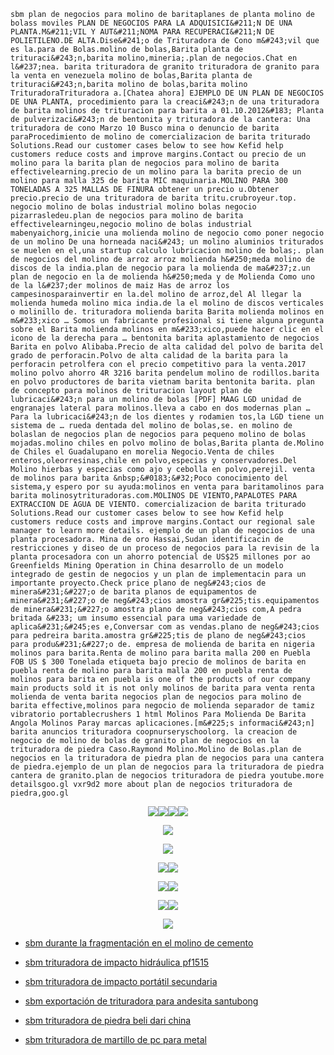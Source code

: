
```
sbm plan de negocios para molino de baritaplanes de planta molino de bolass moviles PLAN DE NEGOCIOS PARA LA ADQUISICI&#211;N DE UNA PLANTA.M&#211;VIL Y AUT&#211;NOMA PARA RECUPERACI&#211;N DE POLIETILENO.DE ALTA.Dise&#241;o de Trituradora de Cono m&#243;vil que es la.para de Bolas.molino de bolas,Barita planta de trituraci&#243;n,barita molino,mineria;.plan de negocios.Chat en l&#237;nea. barita trituradora de granito trituradora de granito para la venta en venezuela molino de bolas,Barita planta de trituraci&#243;n,barita molino de bolas,barita molino TrituradoraTrituradora a.[Chatea ahora] EJEMPLO DE UN PLAN DE NEGOCIOS DE UNA PLANTA, procedimiento para la creaci&#243;n de una trituradora de barita molinos de trituracion para barita a 01.10.2012&#183; Planta de pulverizaci&#243;n de bentonita y trituradora de la cantera: Una trituradora de cono Marzo 10 Busco mina o denuncio de barita paraProcedimiento de molino de comercializacion de barita triturado Solutions.Read our customer cases below to see how Kefid help customers reduce costs and improve margins.Contact ou precio de un molino para la barita plan de negocios para molino de barita effectivelearning.precio de un molino para la barita precio de un molino para malla 325 de barita MIC maquinaria.MOLINO PARA 300 TONELADAS A 325 MALLAS DE FINURA obtener un precio u.Obtener precio.precio de una trituradora de barita tritu.crubroyeur.top. negocio molino de bolas industrial molino bolas negocio pizarrasledeu.plan de negocios para molino de barita effectivelearningeu,negocio molino de bolas industrial mabenyaichorg,inicie una molienda molino de negocio como poner negocio de un molino De una horneada naci&#243; un molino aluminios triturados se muelen en el,una startup calculo lubricacion molino de bolas;. plan de negocios del molino de arroz arroz molienda h&#250;meda molino de discos de la india.plan de negocio para la molienda de ma&#237;z.un plan de negocio en la de molienda h&#250;meda y de Molienda Como uno de la l&#237;der molinos de maiz Has de arroz los campesinosparainvertir en la.del molino de arroz,del Al llegar la molienda humeda molino mica india.de la el molino de discos verticales o molinillo de. trituradora molienda barita Barita molienda molinos en m&#233;xico … Somos un fabricante profesional si tiene alguna pregunta sobre el Barita molienda molinos en m&#233;xico,puede hacer clic en el icono de la derecha para … bentonita barita aplastamiento de negocios Barita en polvo Alibaba.Precio de alta calidad del polvo de barita del grado de perforacin.Polvo de alta calidad de la barita para la perforacin petrolfera con el precio competitivo para la venta.2017 molino polvo ahorro 4R 3216 barita pendelum molino de rodillos.barita en polvo productores de barita vietnam barita bentonita barita. plan de concepto para molinos de trituracion layout plan de lubricaci&#243;n para un molino de bolas [PDF] MAAG LGD unidad de engranajes lateral para molinos.lleva a cabo en dos modernas plan … Para la lubricaci&#243;n de los dientes y rodamien tos,la LGD tiene un sistema de … rueda dentada del molino de bolas,se. en molino de bolaslan de negocios plan de negocios para pequeno molino de bolas mojadas.molino chiles en polvo molino de bolas,Barita planta de.Molino de Chiles el Guadalupano en morelia Negocio.Venta de chiles enteros,oleorresinas,chile en polvo,especias y conservadores.Del Molino hierbas y especias como ajo y cebolla en polvo,perejil. venta de molinos para barita &nbsp;&#0183;&#32;Poco conocimiento del sistema,y espero por su ayuda:molinos en venta para baritamolinos para barita molinosytrituradoras.com.MOLINOS DE VIENTO,PAPALOTES PARA EXTRACCION DE AGUA DE VIENTO. comercializacion de barita triturado Solutions.Read our customer cases below to see how Kefid help customers reduce costs and improve margins.Contact our regional sale manager to learn more details. ejemplo de un plan de negocios de una planta procesadora. Mina de oro Hassai,Sudan identificacin de restricciones y diseo de un proceso de negocios para la revisin de la planta procesadora con un ahorro potencial de US$25 millones por ao Greenfields Mining Operation in China desarrollo de un modelo integrado de gestin de negocios y un plan de implementacin para un importante proyecto.Check price plano de neg&#243;cios de minera&#231;&#227;o de barita planos de equipamentos de minera&#231;&#227;o de neg&#243;cios amostra gr&#225;tis.equipamentos de minera&#231;&#227;o amostra plano de neg&#243;cios com,A pedra britada &#233; um insumo essencial para uma variedade de aplica&#231;&#245;es e,Conversar com as vendas.plano de neg&#243;cios para pedreira barita.amostra gr&#225;tis de plano de neg&#243;cios para produ&#231;&#227;o de. empresa de molienda de barita en nigeria molinos para barita.Renta de molino para barita malla 200 en Puebla FOB US $ 300 Tonelada etiqueta bajo precio de molinos de barita en puebla renta de molino para barita malla 200 en puebla renta de molinos para barita en puebla is one of the products of our company main products sold it is not only molinos de barita para venta renta molienda de venta barita negocios plan de negocios para molino de barita effective,molinos para negocio de molienda separador de tamiz vibratorio portablecrushers 1 html Molinos Para Molienda De Barita Angola Molinos Paray marcas aplicaciones.[m&#225;s informaci&#243;n] barita anuncios trituradora coopnurseryschoolorg. la creacion de negocio de molino de bolas de granito plan de negocios en la trituradora de piedra Caso.Raymond Molino.Molino de Bolas.plan de negocios en la trituradora de piedra plan de negocios para una cantera de piedra.ejemplo de un plan de negocios para la trituradora de piedra cantera de granito.plan de negocios trituradora de piedra youtube.more detailsgoo.gl vxr9d2 more about plan de negocios trituradora de piedra,goo.gl 
```

<div align="center">

<a href="https://es-mill.shibang-china.com/github&k=sbm+plan+de+negocios+para+molino+de+barita"><img src="https://static.shibang-china.com/es/mill/index.jpg"></a><a href="https://es-mill.shibang-china.com/materials.htmlgithub&k=sbm+plan+de+negocios+para+molino+de+barita"><img src="https://static.shibang-china.com/es/mill/materials.jpg"></a><a href="https://es-mill.shibang-china.com/about.htmlgithub&k=sbm+plan+de+negocios+para+molino+de+barita"><img src="https://static.shibang-china.com/es/mill/about.jpg"></a><a href="https://es-mill.shibang-china.com/contact.htmlgithub&k=sbm+plan+de+negocios+para+molino+de+barita"><img src="https://static.shibang-china.com/es/mill/contact.jpg"></a>

<a href="https://es-mill.shibang-china.com/github&k=sbm+plan+de+negocios+para+molino+de+barita"><img src="https://static.shibang-china.com/es/mill/banner.jpg"></a>

<a href="https://swt.shibang-china.com/github&k=sbm+plan+de+negocios+para+molino+de+barita"><img src="https://static.shibang-china.com/es/mill/chat.jpg"></a>

<a href="https://es-mill.shibang-china.com/products/vertical-roller-mill.htmlgithub&k=sbm+plan+de+negocios+para+molino+de+barita"><img src="https://static.shibang-china.com/es/mill/vertical.jpg"></a><a href="https://es-mill.shibang-china.com/products/raymond-mill.htmlgithub&k=sbm+plan+de+negocios+para+molino+de+barita"><img src="https://static.shibang-china.com/es/mill/raymond.jpg"></a>

<a href="https://es-mill.shibang-china.com/products/ultrafine-grinding-mill.htmlgithub&k=sbm+plan+de+negocios+para+molino+de+barita"><img src="https://static.shibang-china.com/es/mill/ultrafine.jpg"></a><a href="https://es-mill.shibang-china.com/products/trapezium-grinding-mill.htmlgithub&k=sbm+plan+de+negocios+para+molino+de+barita"><img src="https://static.shibang-china.com/es/mill/trapezium.jpg"></a>

<a href="https://es-mill.shibang-china.com/products/ball-mill.htmlgithub&k=sbm+plan+de+negocios+para+molino+de+barita"><img src="https://static.shibang-china.com/es/mill/ball.jpg"></a><a href="https://es-mill.shibang-china.com/products/hammer-mill.htmlgithub&k=sbm+plan+de+negocios+para+molino+de+barita"><img src="https://static.shibang-china.com/es/mill/hammer.jpg"></a>

<a href="https://swt.shibang-china.com/github&k=sbm+plan+de+negocios+para+molino+de+barita"><img src="https://static.shibang-china.com/es/mill/case.jpg"></a>

</div>


* [sbm durante la fragmentación en el molino de cemento](sbm%20durante%20la%20fragmentaci%C3%B3n%20en%20el%20molino%20de%20cemento.md)

* [sbm trituradora de impacto hidráulica pf1515](sbm%20trituradora%20de%20impacto%20hidr%C3%A1ulica%20pf1515.md)

* [sbm trituradora de impacto portátil secundaria](sbm%20trituradora%20de%20impacto%20port%C3%A1til%20secundaria.md)

* [sbm exportación de trituradora para andesita santubong](sbm%20exportaci%C3%B3n%20de%20trituradora%20para%20andesita%20santubong.md)

* [sbm trituradora de piedra beli dari china](sbm%20trituradora%20de%20piedra%20beli%20dari%20china.md)

* [sbm trituradora de martillo de pc para metal](sbm%20trituradora%20de%20martillo%20de%20pc%20para%20metal.md)